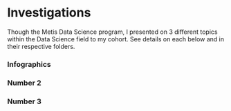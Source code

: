 # Investigations
Though the Metis Data Science program, I presented on 3 different topics within the Data Science field to my cohort. See details on each below and in their respective folders.

### Infographics

### Number 2

### Number 3
